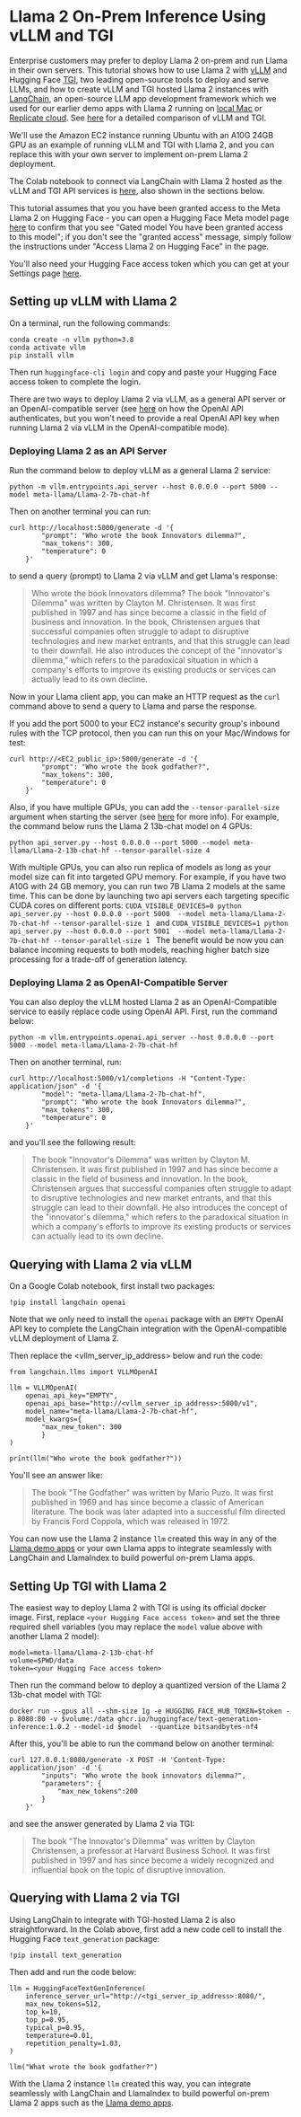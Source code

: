 # Llama 2 On-Prem Inference Using vLLM and TGI

Enterprise customers may prefer to deploy Llama 2 on-prem and run Llama in their own servers. This tutorial shows how to use Llama 2 with [vLLM](https://github.com/vllm-project/vllm) and Hugging Face [TGI](https://github.com/huggingface/text-generation-inference), two leading open-source tools to deploy and serve LLMs, and how to create vLLM and TGI hosted Llama 2 instances with [LangChain](https://www.langchain.com/), an open-source LLM app development framework which we used for our earlier demo apps with Llama 2 running on [local Mac](https://github.com/facebookresearch/llama-recipes/blob/main/demo_apps/HelloLlamaLocal.ipynb) or [Replicate cloud](https://github.com/facebookresearch/llama-recipes/blob/main/demo_apps/HelloLlamaCloud.ipynb). See [here](https://medium.com/@rohit.k/tgi-vs-vllm-making-informed-choices-for-llm-deployment-37c56d7ff705) for a detailed comparison of vLLM and TGI.

We'll use the Amazon EC2 instance running Ubuntu with an A10G 24GB GPU as an example of running vLLM and TGI with Llama 2, and you can replace this with your own server to implement on-prem Llama 2 deployment.

The Colab notebook to connect via LangChain with Llama 2 hosted as the vLLM and TGI API services is [here](https://colab.research.google.com/drive/1rYWLdgTGIU1yCHmRpAOB2D-84fPzmOJg?usp=sharing), also shown in the sections below.

This tutorial assumes that you you have been granted access to the Meta Llama 2 on Hugging Face - you can open a Hugging Face Meta model page [here](https://huggingface.co/meta-llama/Llama-2-13b-chat-hf) to confirm that you see "Gated model You have been granted access to this model"; if you don't see the "granted access" message, simply follow the instructions under "Access Llama 2 on Hugging Face" in the page. 

You'll also need your Hugging Face access token which you can get at your Settings page [here](https://huggingface.co/settings/tokens).

## Setting up vLLM with Llama 2

On a terminal, run the following commands:

```
conda create -n vllm python=3.8
conda activate vllm
pip install vllm
```

Then run `huggingface-cli login` and copy and paste your Hugging Face access token to complete the login.

There are two ways to deploy Llama 2 via vLLM, as a general API server or an OpenAI-compatible server (see [here](https://platform.openai.com/docs/api-reference/authentication) on how the OpenAI API authenticates, but you won't need to provide a real OpenAI API key when running Llama 2 via vLLM in the OpenAI-compatible mode).

### Deploying Llama 2 as an API Server

Run the command below to deploy vLLM as a general Llama 2 service:

```
python -m vllm.entrypoints.api_server --host 0.0.0.0 --port 5000 --model meta-llama/Llama-2-7b-chat-hf
```

Then on another terminal you can run:

```
curl http://localhost:5000/generate -d '{
        "prompt": "Who wrote the book Innovators dilemma?",
        "max_tokens": 300,
        "temperature": 0
    }'
```

to send a query (prompt) to Llama 2 via vLLM and get Llama's response:

> Who wrote the book Innovators dilemma? The book "Innovator's Dilemma" was written by Clayton M. Christensen. It was first published in 1997 and has since become a classic in the field of business and innovation. In the book, Christensen argues that successful companies often struggle to adapt to disruptive technologies and new market entrants, and that this struggle can lead to their downfall. He also introduces the concept of the "innovator's dilemma," which refers to the paradoxical situation in which a company's efforts to improve its existing products or services can actually lead to its own decline.

Now in your Llama client app, you can make an HTTP request as the `curl` command above to send a query to Llama and parse the response.

If you add the port 5000 to your EC2 instance's security group's inbound rules with the TCP protocol, then you can run this on your Mac/Windows for test:

```
curl http://<EC2_public_ip>:5000/generate -d '{
        "prompt": "Who wrote the book godfather?",
        "max_tokens": 300,
        "temperature": 0
    }'
```

Also, if you have multiple GPUs, you can add the `--tensor-parallel-size` argument when starting the server (see [here](https://vllm.readthedocs.io/en/latest/serving/distributed_serving.html) for more info). For example, the command below runs the Llama 2 13b-chat model on 4 GPUs:

```
python api_server.py --host 0.0.0.0 --port 5000 --model meta-llama/Llama-2-13b-chat-hf --tensor-parallel-size 4
```
With multiple GPUs, you can also run replica of models as long as your model size can fit into targeted GPU memory. For example, if you have two A10G with 24 GB memory, you can run two 7B Llama 2 models at the same time. This can be done by launching two api servers each targeting specific CUDA cores on different ports:
`CUDA_VISIBLE_DEVICES=0 python api_server.py --host 0.0.0.0 --port 5000  --model meta-llama/Llama-2-7b-chat-hf --tensor-parallel-size 1 `
and
`CUDA_VISIBLE_DEVICES=1 python api_server.py --host 0.0.0.0 --port 5001  --model meta-llama/Llama-2-7b-chat-hf --tensor-parallel-size 1 `
The benefit would be now you can balance incoming requests to both models, reaching higher batch size processing for a trade-off of generation latency.


### Deploying Llama 2 as OpenAI-Compatible Server

You can also deploy the vLLM hosted Llama 2 as an OpenAI-Compatible service to easily replace code using OpenAI API. First, run the command below:

```
python -m vllm.entrypoints.openai.api_server --host 0.0.0.0 --port 5000 --model meta-llama/Llama-2-7b-chat-hf
```

Then on another terminal, run:

```
curl http://localhost:5000/v1/completions -H "Content-Type: application/json" -d '{
        "model": "meta-llama/Llama-2-7b-chat-hf",
        "prompt": "Who wrote the book Innovators dilemma?",
        "max_tokens": 300,
        "temperature": 0
    }'
```
and you'll see the following result:

> The book "Innovator's Dilemma" was written by Clayton M. Christensen. It was first published in 1997 and has since become a classic in the field of business and innovation. In the book, Christensen argues that successful companies often struggle to adapt to disruptive technologies and new market entrants, and that this struggle can lead to their downfall. He also introduces the concept of the "innovator's dilemma," which refers to the paradoxical situation in which a company's efforts to improve its existing products or services can actually lead to its own decline.

## Querying with Llama 2 via vLLM

On a Google Colab notebook, first install two packages:

```
!pip install langchain openai
```

Note that we only need to install the `openai` package with an `EMPTY` OpenAI API key to complete the LangChain integration with the OpenAI-compatible vLLM deployment of Llama 2. 

Then replace the <vllm_server_ip_address> below and run the code:

```
from langchain.llms import VLLMOpenAI

llm = VLLMOpenAI(
    openai_api_key="EMPTY",
    openai_api_base="http://<vllm_server_ip_address>:5000/v1",
    model_name="meta-llama/Llama-2-7b-chat-hf",
    model_kwargs={
        "max_new_token": 300
        }
)

print(llm("Who wrote the book godfather?"))
```

You'll see an answer like:

> The book "The Godfather" was written by Mario Puzo. It was first published in 1969 and has since become a classic of American literature. The book was later adapted into a successful film directed by Francis Ford Coppola, which was released in 1972.

You can now use the Llama 2 instance `llm` created this way in any of the [Llama demo apps](https://github.com/facebookresearch/llama-recipes/tree/main/demo_apps) or your own Llama apps to integrate seamlessly with LangChain and LlamaIndex to build powerful on-prem Llama apps.

## Setting Up TGI with Llama 2

The easiest way to deploy Llama 2 with TGI is using its official docker image. First, replace `<your Hugging Face access token>` and set the three required shell variables (you may replace the `model` value above with another Llama 2 model):

```
model=meta-llama/Llama-2-13b-chat-hf
volume=$PWD/data
token=<your Hugging Face access token>
```

Then run the command below to deploy a quantized version of the Llama 2 13b-chat model with TGI:

```
docker run --gpus all --shm-size 1g -e HUGGING_FACE_HUB_TOKEN=$token -p 8080:80 -v $volume:/data ghcr.io/huggingface/text-generation-inference:1.0.2 --model-id $model  --quantize bitsandbytes-nf4
```

After this, you'll be able to run the command below on another terminal:

```
curl 127.0.0.1:8080/generate -X POST -H 'Content-Type: application/json' -d '{
        "inputs": "Who wrote the book innovators dilemma?",
        "parameters": {
            "max_new_tokens":200
        }
    }'     
```

and see the answer generated by Llama 2 via TGI:

> The book "The Innovator's Dilemma" was written by Clayton Christensen, a professor at Harvard Business School. It was first published in 1997 and has since become a widely recognized and influential book on the topic of disruptive innovation.

## Querying with Llama 2 via TGI

Using LangChain to integrate with TGI-hosted Llama 2 is also straightforward. In the Colab above, first add a new code cell to install the Hugging Face `text_generation` package:

```
!pip install text_generation
```

Then add and run the code below:

```
llm = HuggingFaceTextGenInference(
    inference_server_url="http://<tgi_server_ip_address>:8080/",
    max_new_tokens=512,
    top_k=10,
    top_p=0.95,
    typical_p=0.95,
    temperature=0.01,
    repetition_penalty=1.03,
)

llm("What wrote the book godfather?")
```

With the Llama 2 instance `llm` created this way, you can integrate seamlessly with LangChain and LlamaIndex to build powerful on-prem Llama 2 apps such as the [Llama demo apps](https://github.com/facebookresearch/llama-recipes/tree/main/demo_apps).


